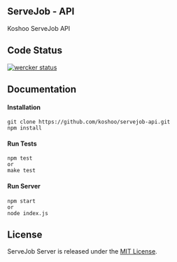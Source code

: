 ## ServeJob - API

Koshoo ServeJob API

## Code Status

[![wercker status](https://app.wercker.com/status/783bf5c3971404de1474cbc1d1261aa0/m "wercker status")](https://app.wercker.com/project/bykey/783bf5c3971404de1474cbc1d1261aa0)

## Documentation

#### Installation
```
git clone https://github.com/koshoo/servejob-api.git
npm install
```

#### Run Tests
```
npm test
or
make test
```

#### Run Server
```
npm start
or
node index.js
```

## License

ServeJob Server is released under the [MIT License](https://github.com/koshoo/servejob-api/blob/master/LICENSE).
